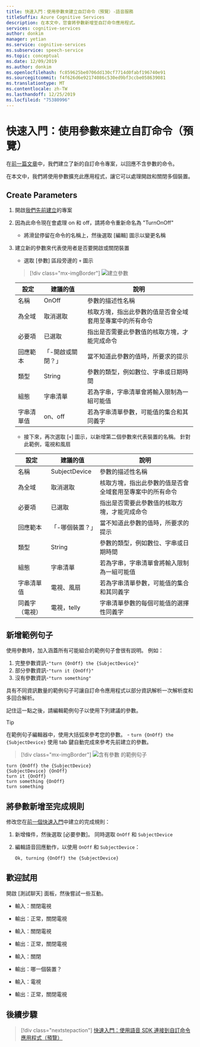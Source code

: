 ```yaml
---
title: 快速入門：使用參數來建立自訂命令（預覽）-語音服務
titleSuffix: Azure Cognitive Services
description: 在本文中，您會將參數新增至自訂命令應用程式。
services: cognitive-services
author: donkim
manager: yetian
ms.service: cognitive-services
ms.subservice: speech-service
ms.topic: conceptual
ms.date: 12/09/2019
ms.author: donkim
ms.openlocfilehash: fc859625be0706dd130cf7714d0fabf196740e91
ms.sourcegitcommit: f4f626d6e92174086c530ed9bf3ccbe058639081
ms.translationtype: MT
ms.contentlocale: zh-TW
ms.lasthandoff: 12/25/2019
ms.locfileid: "75380996"
---
```

# <a name="quickstart-create-a-custom-command-with-parameters-preview"></a>快速入門：使用參數來建立自訂命令（預覽）

在[前一篇文章](./quickstart-custom-speech-commands-create-new.md)中，我們建立了新的自訂命令專案，以回應不含參數的命令。

在本文中，我們將使用參數擴充此應用程式，讓它可以處理開啟和關閉多個裝置。

## <a name="create-parameters"></a>Create Parameters

1. 開啟[我們先前建立](./quickstart-custom-speech-commands-create-new.md)的專案
1. 因為此命令現在會處理 on 和 off，請將命令重新命名為 "TurnOnOff"
   - 將滑鼠停留在命令的名稱上，然後選取 [編輯] 圖示以變更名稱
1. 建立新的參數來代表使用者是否要開啟或關閉裝置
   - 選取 [參數] 區段旁邊的 `+` 圖示

   > [!div class="mx-imgBorder"]
   > ![建立參數](media/custom-speech-commands/create-on-off-parameter.png)

   | 設定            | 建議的值     | 說明                                                                                               |
   | ------------------ | ------------------- | --------------------------------------------------------------------------------------------------------- |
   | 名稱               | OnOff               | 參數的描述性名稱                                                                     |
   | 為全域          | 取消選取           | 核取方塊，指出此參數的值是否會全域套用至專案中的所有命令 |
   | 必要項           | 已選取             | 指出是否需要此參數值的核取方塊，才能完成命令          |
   | 回應範本  | 「-開啟或關閉？」      | 當不知道此參數的值時，所要求的提示                                       |
   | 類型               | String              | 參數的類型，例如數位、字串或日期時間                                               |
   | 組態      | 字串清單         | 若為字串，字串清單會將輸入限制為一組可能值                                      |
   | 字串清單值 | on、off             | 若為字串清單參數，可能值的集合和其同義字                                |

   - 接下來，再次選取 [`+`] 圖示，以新增第二個參數來代表裝置的名稱。 針對此範例，電視和風扇

   | 設定            | 建議的值       | 說明                                                                                               |
   | ------------------ | --------------------- | --------------------------------------------------------------------------------------------------------- |
   | 名稱               | SubjectDevice         | 參數的描述性名稱                                                                     |
   | 為全域          | 取消選取             | 核取方塊，指出此參數的值是否會全域套用至專案中的所有命令 |
   | 必要項           | 已選取               | 指出是否需要此參數值的核取方塊，才能完成命令          |
   | 回應範本  | 「-哪個裝置？」     | 當不知道此參數的值時，所要求的提示                                       |
   | 類型               | String                | 參數的類型，例如數位、字串或日期時間                                               |
   | 組態      | 字串清單           | 若為字串，字串清單會將輸入限制為一組可能值                                      |
   | 字串清單值 | 電視、風扇               | 若為字串清單參數，可能值的集合和其同義字                                |
   | 同義字（電視）      | 電視，telly     | 字串清單參數的每個可能值的選擇性同義字                                      |

## <a name="add-sample-sentences"></a>新增範例句子

使用參數時，加入涵蓋所有可能組合的範例句子會很有説明。 例如：

1. 完整參數資訊-`"turn {OnOff} the {SubjectDevice}"`
1. 部分參數資訊-`"turn it {OnOff}"`
1. 沒有參數資訊-`"turn something"`

具有不同資訊數量的範例句子可讓自訂命令應用程式以部分資訊解析一次解析度和多回合解析。

記住這一點之後，請編輯範例句子以使用下列建議的參數。

> [!TIP]
> 在範例句子編輯器中，使用大括弧來參考您的參數。 - `turn {OnOff} the {SubjectDevice}` 使用 tab 鍵自動完成來參考先前建立的參數。

> [!div class="mx-imgBorder"]
> ![含有參數](media/custom-speech-commands/create-parameter-sentences.png) 的範例句子

```
turn {OnOff} the {SubjectDevice}
{SubjectDevice} {OnOff}
turn it {OnOff}
turn something {OnOff}
turn something
```

## <a name="add-parameters-to-completion-rule"></a>將參數新增至完成規則

修改您在[前一個快速入門](./quickstart-custom-speech-commands-create-new.md)中建立的完成規則：

1. 新增條件，然後選取 [必要參數]。 同時選取 `OnOff` 和 `SubjectDevice`
1. 編輯語音回應動作，以使用 `OnOff` 和 `SubjectDevice`：

   ```
   Ok, turning {OnOff} the {SubjectDevice}
   ```

## <a name="try-it-out"></a>歡迎試用

開啟 [測試聊天] 面板，然後嘗試一些互動。

- 輸入：關閉電視
- 輸出：正常，關閉電視

- 輸入：關閉電視
- 輸出：正常，關閉電視

- 輸入：關閉
- 輸出：哪一個裝置？
- 輸入：電視
- 輸出：正常，關閉電視

## <a name="next-steps"></a>後續步驟
> [!div class="nextstepaction"]
> [快速入門：使用語音 SDK 連接到自訂命令應用程式（預覽）](./quickstart-custom-speech-commands-speech-sdk.md)
